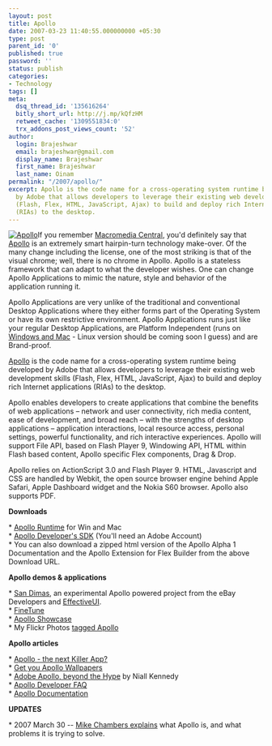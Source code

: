 ```yaml
---
layout: post
title: Apollo
date: 2007-03-23 11:40:55.000000000 +05:30
type: post
parent_id: '0'
published: true
password: ''
status: publish
categories:
- Technology
tags: []
meta:
  dsq_thread_id: '135616264'
  bitly_short_url: http://j.mp/kQfzHM
  retweet_cache: '1309551834:0'
  trx_addons_post_views_count: '52'
author:
  login: Brajeshwar
  email: brajeshwar@gmail.com
  display_name: Brajeshwar
  first_name: Brajeshwar
  last_name: Oinam
permalink: "/2007/apollo/"
excerpt: Apollo is the code name for a cross-operating system runtime being developed
  by Adobe that allows developers to leverage their existing web development skills
  (Flash, Flex, HTML, JavaScript, Ajax) to build and deploy rich Internet applications
  (RIAs) to the desktop.
---
```

<p><a href="http://adobe.com/go/apollo/"><img src="{{ site.baseurl }}/assets/2007/03/apollo.jpg" alt="Apollo" /></a>If you remember <a href="http://www.adobe.com/products/central/">Macromedia Central</a>, you'd definitely say that <a href="http://labs.adobe.com/technologies/apollo/">Apollo</a> is an extremely smart hairpin-turn technology make-over. Of the many change including the license, one of the most striking is that of the visual chrome; well, there is no chrome in Apollo. Apollo is a stateless framework that can adapt to what the developer wishes. One can change Apollo Applications to mimic the nature, style and behavior of the application running it.<br />
<!--more--></p>
<p>Apollo Applications are very unlike of the traditional and conventional Desktop Applications where they either forms part of the Operating System or have its own restrictive environment. Apollo Applications runs just like your regular Desktop Applications, are Platform Independent (runs on <a href="http://labs.adobe.com/downloads/apolloruntime.html">Windows and Mac</a> - Linux version should be coming soon I guess) and are Brand-proof.</p>
<p><a href="http://labs.adobe.com/technologies/apollo/">Apollo</a> is the code name for a cross-operating system runtime being developed by Adobe that allows developers to leverage their existing web development skills (Flash, Flex, HTML, JavaScript, Ajax) to build and deploy rich Internet applications (RIAs) to the desktop.</p>
<p>Apollo enables developers to create applications that combine the benefits of web applications &#8211; network and user connectivity, rich media content, ease of development, and broad reach &#8211; with the strengths of desktop applications &#8211; application interactions, local resource access, personal settings, powerful functionality, and rich interactive experiences. Apollo will support File API, based on Flash Player 9, Windowing API, HTML within Flash based content, Apollo specific Flex components, Drag & Drop.</p>
<p>Apollo relies on ActionScript 3.0 and Flash Player 9. HTML, Javascript and CSS are handled by Webkit, the open source browser engine behind Apple Safari, Apple Dashboard widget and the Nokia S60 browser. Apollo also supports PDF.</p>
<p><strong>Downloads</strong></p>
<p>* <a href="http://labs.adobe.com/downloads/apolloruntime.html">Apollo Runtime</a> for Win and Mac<br />
* <a href="http://www.adobe.com/cfusion/entitlement/index.cfm?e=labs%5Fapollo">Apollo Developer's SDK</a> (You'll need an Adobe Account)<br />
* You can also download a zipped html version of the Apollo Alpha 1 Documentation and the Apollo Extension for Flex Builder from the above Download URL.</p>
<p><strong>Apollo demos & applications</strong></p>
<p>* <a href="http://www.adobe.com/devnet/videos/apollo_demo07/">San Dimas</a>, an experimental Apollo powered project from the eBay Developers and <a href="http://www.effectiveui.com/">EffectiveUI</a>.<br />
* <a href="http://www.finetune.com/">FineTune</a><br />
* <a href="http://labs.adobe.com/showcase/apollo/">Apollo Showcase</a><br />
* My Flickr Photos <a href="http://www.flickr.com/photos/brajeshwar/tags/apollo/">tagged Apollo</a></p>
<p><strong>Apollo articles</strong></p>
<p>* <a href="http://brajeshwar.wpengine.com/2006/apollo-the-next-killer-app/">Apollo - the next Killer App?</a><br />
* <a href="http://brajeshwar.wpengine.com/2006/get-your-apollo-wallpaper/">Get you Apollo Wallpapers</a><br />
* <a href="http://www.niallkennedy.com/blog/archives/2007/03/adobe-apollo.html">Adobe Apollo, beyond the Hype</a> by Niall Kennedy<br />
* <a href="http://labs.adobe.com/wiki/index.php/Apollo:developerfaq">Apollo Developer FAQ</a><br />
* <a href="http://labs.adobe.com/wiki/index.php/Apollo:Documentation">Apollo Documentation</a></p>
<p><strong>UPDATES</strong></p>
<p>* 2007 March 30 -- <a href="http://weblogs.macromedia.com/mesh/archives/2007/03/why_apollo.html">Mike Chambers explains</a> what Apollo is, and what problems it is trying to solve.</p>
